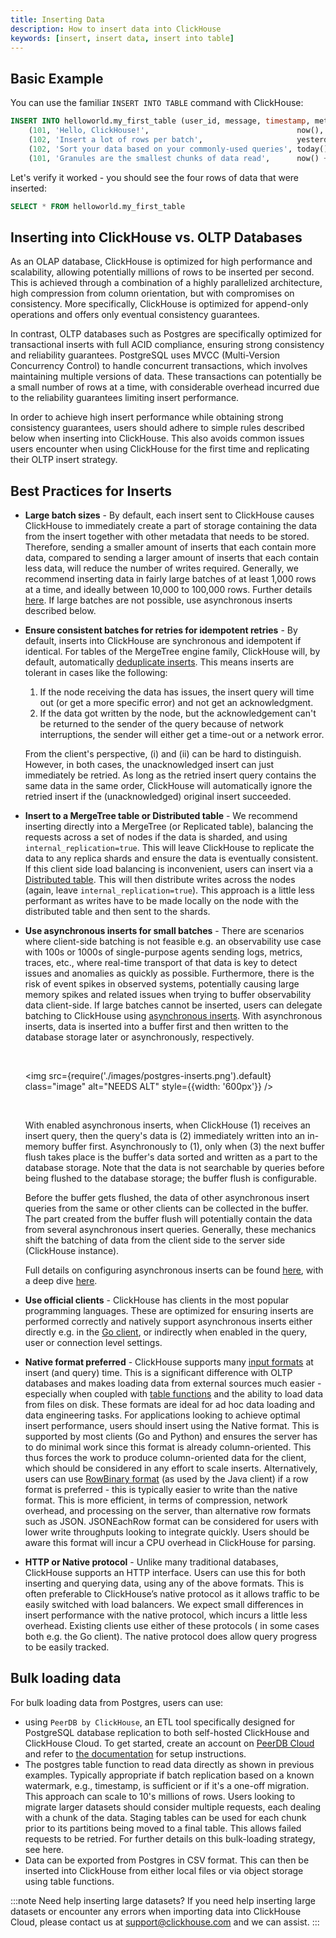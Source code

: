 ```yaml
---
title: Inserting Data
description: How to insert data into ClickHouse
keywords: [insert, insert data, insert into table]
---
```


## Basic Example

You can use the familiar `INSERT INTO TABLE` command with ClickHouse:

```sql
INSERT INTO helloworld.my_first_table (user_id, message, timestamp, metric) VALUES
    (101, 'Hello, ClickHouse!',                                 now(),       -1.0    ),
    (102, 'Insert a lot of rows per batch',                     yesterday(), 1.41421 ),
    (102, 'Sort your data based on your commonly-used queries', today(),     2.718   ),
    (101, 'Granules are the smallest chunks of data read',      now() + 5,   3.14159 )
```

Let's verify it worked - you should see the four rows of data that were inserted:

```sql
SELECT * FROM helloworld.my_first_table
```

## Inserting into ClickHouse vs. OLTP Databases

As an OLAP database, ClickHouse is optimized for high performance and scalability, allowing potentially millions of rows to be inserted per second. This is achieved through a combination of a highly parallelized architecture, high compression from column orientation, but with compromises on consistency. More specifically, ClickHouse is optimized for append-only operations and offers only eventual consistency guarantees.

In contrast, OLTP databases such as Postgres are specifically optimized for transactional inserts with full ACID compliance, ensuring strong consistency and reliability guarantees. PostgreSQL uses MVCC (Multi-Version Concurrency Control) to handle concurrent transactions, which involves maintaining multiple versions of data. These transactions can potentially be a small number of rows at a time, with considerable overhead incurred due to the reliability guarantees limiting insert performance.

In order to achieve high insert performance while obtaining strong consistency guarantees, users should adhere to simple rules described below when inserting into ClickHouse. This also avoids common issues users encounter when using ClickHouse for the first time and replicating their OLTP insert strategy.

## Best Practices for Inserts

- **Large batch sizes** - By default, each insert sent to ClickHouse causes ClickHouse to immediately create a part of storage containing the data from the insert together with other metadata that needs to be stored. Therefore, sending a smaller amount of inserts that each contain more data, compared to sending a larger amount of inserts that each contain less data, will reduce the number of writes required. Generally, we recommend inserting data in fairly large batches of at least 1,000 rows at a time, and ideally between 10,000 to 100,000 rows. Further details [here](https://clickhouse.com/blog/asynchronous-data-inserts-in-clickhouse#data-needs-to-be-batched-for-optimal-performance). If large batches are not possible, use asynchronous inserts described below.

- **Ensure consistent batches for retries for idempotent retries** - By default, inserts into ClickHouse are synchronous and idempotent if identical. For tables of the MergeTree engine family, ClickHouse will, by default, automatically [deduplicate inserts](https://clickhouse.com/blog/common-getting-started-issues-with-clickhouse#5-deduplication-at-insert-time). This means inserts are tolerant in cases like the following:

    1. If the node receiving the data has issues, the insert query will time out (or get a more specific error) and not get an acknowledgment.
    2. If the data got written by the node, but the acknowledgement can't be returned to the sender of the query because of network interruptions, the sender will either get a time-out or a network error.

    From the client's perspective, (i) and (ii) can be hard to distinguish. However, in both cases, the unacknowledged insert can just immediately be retried. As long as the retried insert query contains the same data in the same order, ClickHouse will automatically ignore the retried insert if the (unacknowledged) original insert succeeded.

- **Insert to a MergeTree table or Distributed table**  - We recommend inserting directly into a MergeTree (or Replicated table), balancing the requests across a set of nodes if the data is sharded, and using `internal_replication=true`. This will leave ClickHouse to replicate the data to any replica shards and ensure the data is eventually consistent. If this client side load balancing is inconvenient, users can insert via a [Distributed table](/en/engines/table-engines/special/distributed). This will then distribute writes across the nodes (again, leave `internal_replication=true`). This approach is a little less performant as writes have to be made locally on the node with the distributed table and then sent to the shards.
- **Use asynchronous inserts for small batches** - There are scenarios where client-side batching is not feasible e.g. an observability use case with 100s or 1000s of single-purpose agents sending logs, metrics, traces, etc., where real-time transport of that data is key to detect issues and anomalies as quickly as possible. Furthermore, there is the risk of event spikes in observed systems, potentially causing large memory spikes and related issues when trying to buffer observability data client-side. If large batches cannot be inserted, users can delegate batching to ClickHouse using [asynchronous inserts](/en/cloud/bestpractices/asynchronous-inserts). With asynchronous inserts, data is inserted into a buffer first and then written to the database storage later or asynchronously, respectively.

    <br />

    <img src={require('./images/postgres-inserts.png').default}    
    class="image"
    alt="NEEDS ALT"
    style={{width: '600px'}} />

    <br />

    With enabled asynchronous inserts, when ClickHouse (1) receives an insert query, then the query's data is (2) immediately written into an in-memory buffer first. Asynchronously to (1), only when (3) the next buffer flush takes place is the buffer's data sorted and written as a part to the database storage. Note that the data is not searchable by queries before being flushed to the database storage; the buffer flush is configurable.

    Before the buffer gets flushed, the data of other asynchronous insert queries from the same or other clients can be collected in the buffer. The part created from the buffer flush will potentially contain the data from several asynchronous insert queries. Generally, these mechanics shift the batching of data from the client side to the server side (ClickHouse instance).

    Full details on configuring asynchronous inserts can be found [here](/en/optimize/asynchronous-inserts#enabling-asynchronous-inserts), with a deep dive [here](https://clickhouse.com/blog/asynchronous-data-inserts-in-clickhouse).

- **Use official clients** - ClickHouse has clients in the most popular programming languages. These are optimized for ensuring inserts are performed correctly and natively support asynchronous inserts either directly e.g. in the [Go client](/en/integrations/go#async-insert), or indirectly when enabled in the query, user or connection level settings.
- **Native format preferred** - ClickHouse supports many [input formats](/en/interfaces/formats) at insert (and query) time. This is a significant difference with OLTP databases and makes loading data from external sources much easier - especially when coupled with [table functions](/en/sql-reference/table-functions)  and the ability to load data from files on disk. These formats are ideal for ad hoc data loading and data engineering tasks. For applications looking to achieve optimal insert performance, users should insert using the Native format. This is supported by most clients (Go and Python) and ensures the server has to do minimal work since this format is already column-oriented. This thus forces the work to produce column-oriented data for the client, which should be considered in any effort to scale inserts. Alternatively, users can use [RowBinary format](/en/interfaces/formats#rowbinary) (as used by the Java client) if a row format is preferred - this is typically easier to write than the native format. This is more efficient, in terms of compression, network overhead, and processing on the server, than alternative row formats such as JSON. JSONEachRow format can be considered for users with lower write throughputs looking to integrate quickly. Users should be aware this format will incur a CPU overhead in ClickHouse for parsing.
- **HTTP or Native protocol** - Unlike many traditional databases, ClickHouse supports an HTTP interface. Users can use this for both inserting and querying data, using any of the above formats. This is often preferable to ClickHouse’s native protocol as it allows traffic to be easily switched with load balancers. We expect small differences in insert performance with the native protocol, which incurs a little less overhead. Existing clients use either of these protocols ( in some cases both e.g. the Go client). The native protocol does allow query progress to be easily tracked.

## Bulk loading data

For bulk loading data from Postgres, users can use:
- using `PeerDB by ClickHouse`, an ETL tool specifically designed for PostgreSQL database replication to both self-hosted ClickHouse and ClickHouse Cloud. To get started, create an account on [PeerDB Cloud](https://www.peerdb.io/) and refer to [the documentation](https://docs.peerdb.io/connect/clickhouse/clickhouse-cloud) for setup instructions.
- The postgres table function to read data directly as shown in previous examples. Typically appropriate if batch replication based on a known watermark, e.g., timestamp, is sufficient or if it's a one-off migration. This approach can scale to 10's millions of rows. Users looking to migrate larger datasets should consider multiple requests, each dealing with a chunk of the data. Staging tables can be used for each chunk prior to its partitions being moved to a final table. This allows failed requests to be retried.  For further details on this bulk-loading strategy, see here.
- Data can be exported from Postgres in CSV format. This can then be inserted into ClickHouse from either local files or via object storage using table functions.

:::note Need help inserting large datasets?
If you need help inserting large datasets or encounter any errors when importing data into ClickHouse Cloud, please contact us at support@clickhouse.com and we can assist.
:::
